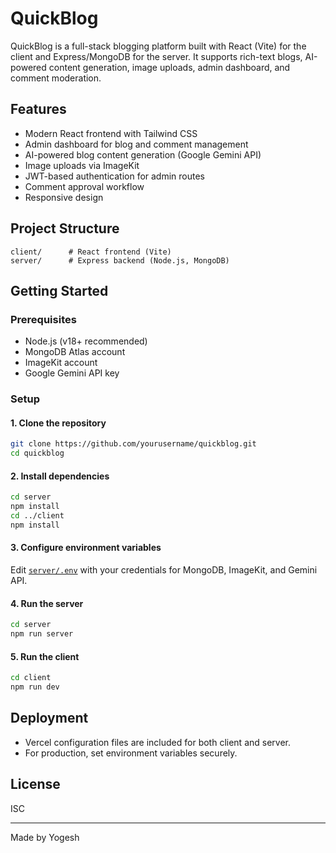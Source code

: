 # QuickBlog

QuickBlog is a full-stack blogging platform built with React (Vite) for the client and Express/MongoDB for the server. It supports rich-text blogs, AI-powered content generation, image uploads, admin dashboard, and comment moderation.

## Features

- Modern React frontend with Tailwind CSS
- Admin dashboard for blog and comment management
- AI-powered blog content generation (Google Gemini API)
- Image uploads via ImageKit
- JWT-based authentication for admin routes
- Comment approval workflow
- Responsive design

## Project Structure

```
client/      # React frontend (Vite)
server/      # Express backend (Node.js, MongoDB)
```

## Getting Started

### Prerequisites

- Node.js (v18+ recommended)
- MongoDB Atlas account
- ImageKit account
- Google Gemini API key

### Setup

#### 1. Clone the repository

```sh
git clone https://github.com/yourusername/quickblog.git
cd quickblog
```

#### 2. Install dependencies

```sh
cd server
npm install
cd ../client
npm install
```

#### 3. Configure environment variables

Edit [`server/.env`](server/.env) with your credentials for MongoDB, ImageKit, and Gemini API.

#### 4. Run the server

```sh
cd server
npm run server
```

#### 5. Run the client

```sh
cd client
npm run dev
```

## Deployment

- Vercel configuration files are included for both client and server.
- For production, set environment variables securely.

## License

ISC

---

Made by Yogesh
